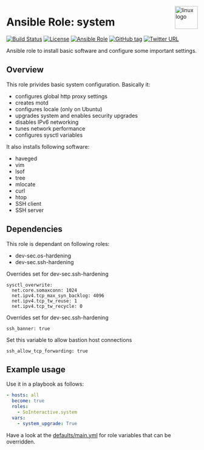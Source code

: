 <p><img src="https://upload.wikimedia.org/wikipedia/commons/thumb/3/35/Tux.svg/1200px-Tux.svg.png" alt="linux logo" title="linux" align="right" height="60" /></p>

Ansible Role: system
====================

[![Build Status](https://travis-ci.org/SoInteractive/ansible-system.svg?branch=master)](https://travis-ci.org/SoInteractive/ansible-system) [![License](https://img.shields.io/badge/license-MIT%20License-brightgreen.svg)](https://opensource.org/licenses/MIT) [![Ansible Role](https://img.shields.io/badge/ansible%20role-SoInteractive.system-blue.svg)](https://galaxy.ansible.com/SoInteractive/system/) [![GitHub tag](https://img.shields.io/github/tag/sointeractive/ansible-system.svg)](https://github.com/SoInteractive/ansible-system/tags) [![Twitter URL](https://img.shields.io/twitter/follow/sointeractive.svg?style=social&label=Follow%20%40SoInteractive)](https://twitter.com/sointeractive)

Ansible role to install basic software and configure some important settings.

Overview
--------

This role privides basic system configuration. Basically it:
  - configures global http proxy settings
  - creates motd
  - configures locale (only on Ubuntu)
  - upgrades system and enables security upgrades
  - disables IPv6 networking
  - tunes network performance
  - configures sysctl variables

It also installs following software:
  - haveged
  - vim
  - lsof
  - tree
  - mlocate
  - curl
  - htop
  - SSH client
  - SSH server

Dependencies
-----------

This role is dependant on following roles:
  - dev-sec.os-hardening
  - dev-sec.ssh-hardening

Overrides set for dev-sec.ssh-hardening
```
sysctl_overwrite:
  net.core.somaxconn: 1024
  net.ipv4.tcp_max_syn_backlog: 4096
  net.ipv4.tcp_tw_reuse: 1
  net.ipv4.tcp_tw_recycle: 0
```

Overrides set for dev-sec.ssh-hardening
```
ssh_banner: true
```

Set this variable to allow bastion host connections
```
ssh_allow_tcp_forwarding: true
````


Example usage
-------------

Use it in a playbook as follows:
```yaml
- hosts: all
  become: true
  roles:
    - SoInteractive.system
  vars:
    - system_upgrade: True
```

Have a look at the [defaults/main.yml](defaults/main.yml) for role variables
that can be overridden.
